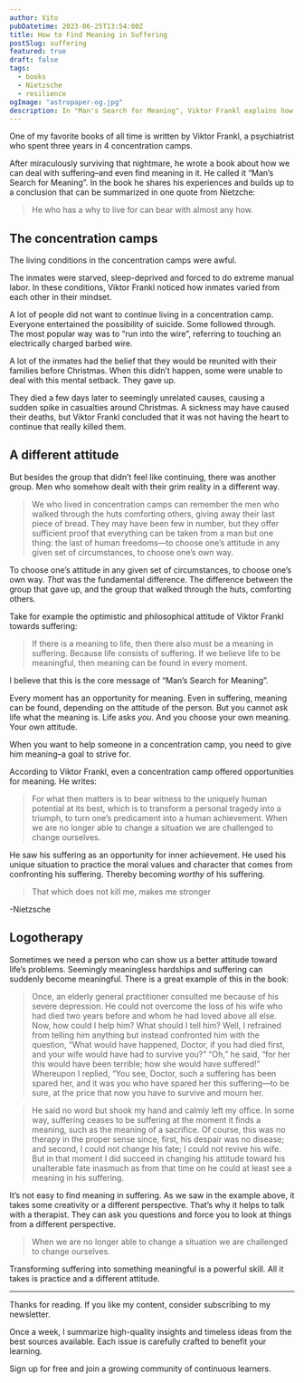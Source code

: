 ```yaml
---
author: Vito
pubDatetime: 2023-06-25T13:54:00Z
title: How to Find Meaning in Suffering
postSlug: suffering
featured: true
draft: false
tags:
  - books
  - Nietzsche
  - resilience
ogImage: "astropaper-og.jpg"
description: In "Man's Search for Meaning", Viktor Frankl explains how to find meaning in suffering—even inside concentration camps.
---
```


One of my favorite books of all time is written by Viktor Frankl, a psychiatrist who spent three years in 4 concentration camps.

After miraculously surviving that nightmare, he wrote a book about how we can deal with suffering–and even find meaning in it.
He called it “Man’s Search for Meaning”.
In the book he shares his experiences and builds up to a conclusion that can be summarized in one quote from Nietzche:

> He who has a why to live for can bear with almost any how.

## The concentration camps

The living conditions in the concentration camps were awful.

The inmates were starved, sleep-deprived and forced to do extreme manual labor.
In these conditions, Viktor Frankl noticed how inmates varied from each other in their mindset.

A lot of people did not want to continue living in a concentration camp.
Everyone entertained the possibility of suicide. Some followed through.  
The most popular way was to “run into the wire”, referring to touching an electrically charged barbed wire.

A lot of the inmates had the belief that they would be reunited with their families before Christmas.
When this didn’t happen, some were unable to deal with this mental setback.
They gave up.

They died a few days later to seemingly unrelated causes, causing a sudden spike in casualties around Christmas.
A sickness may have caused their deaths, but Viktor Frankl concluded that it was not having the heart to continue that really killed them.

## A different attitude

But besides the group that didn’t feel like continuing, there was another group.
Men who somehow dealt with their grim reality in a different way.

> We who lived in concentration camps can remember the men who walked through the huts comforting others, giving away their last piece of bread. They may have been few in number, but they offer sufficient proof that everything can be taken from a man but one thing: the last of human freedoms—to choose one’s attitude in any given set of circumstances, to choose one’s own way.

To choose one’s attitude in any given set of circumstances, to choose one’s own way.
_That_ was the fundamental difference.
The difference between the group that gave up, and the group that walked through the huts, comforting others.

Take for example the optimistic and philosophical attitude of Viktor Frankl towards suffering:

> If there is a meaning to life, then there also must be a meaning in suffering. Because life consists of suffering. If we believe life to be meaningful, then meaning can be found in every moment.

I believe that this is the core message of “Man’s Search for Meaning”.

Every moment has an opportunity for meaning.
Even in suffering, meaning can be found, depending on the attitude of the person.
But you cannot ask life what the meaning is.
Life asks _you_.
And you choose your own meaning.
Your own attitude.

When you want to help someone in a concentration camp, you need to give him meaning–a goal to strive for.

According to Viktor Frankl, even a concentration camp offered opportunities for meaning.
He writes:

> For what then matters is to bear witness to the uniquely human potential at its best, which is to transform a personal tragedy into a triumph, to turn one’s predicament into a human achievement. When we are no longer able to change a situation we are challenged to change ourselves.

He saw his suffering as an opportunity for inner achievement.
He used his unique situation to practice the moral values and character that comes from confronting his suffering.
Thereby becoming _worthy_ of his suffering.

> That which does not kill me, makes me stronger

-Nietzsche

## Logotherapy

Sometimes we need a person who can show us a better attitude toward life’s problems.
Seemingly meaningless hardships and suffering can suddenly become meaningful.
There is a great example of this in the book:

> Once, an elderly general practitioner consulted me because of his severe depression. He could not overcome the loss of his wife who had died two years before and whom he had loved above all else. Now, how could I help him? What should I tell him? Well, I refrained from telling him anything but instead confronted him with the question, “What would have happened, Doctor, if you had died first, and your wife would have had to survive you?” “Oh,” he said, “for her this would have been terrible; how she would have suffered!” Whereupon I replied, “You see, Doctor, such a suffering has been spared her, and it was you who have spared her this suffering—to be sure, at the price that now you have to survive and mourn her.

> He said no word but shook my hand and calmly left my office. In some way, suffering ceases to be suffering at the moment it finds a meaning, such as the meaning of a sacrifice. Of course, this was no therapy in the proper sense since, first, his despair was no disease; and second, I could not change his fate; I could not revive his wife. But in that moment I did succeed in changing his attitude toward his unalterable fate inasmuch as from that time on he could at least see a meaning in his suffering.

It’s not easy to find meaning in suffering.
As we saw in the example above, it takes some creativity or a different perspective.
That’s why it helps to talk with a therapist.
They can ask you questions and force you to look at things from a different perspective.

> When we are no longer able to change a situation we are challenged to change ourselves.

Transforming suffering into something meaningful is a powerful skill.
All it takes is practice and a different attitude.

---

Thanks for reading. If you like my content, consider subscribing to my
newsletter.

Once a week, I summarize high-quality insights and timeless ideas from the best
sources available. Each issue is carefully crafted to benefit your learning.

Sign up for free and join a growing community of continuous learners.

<script async data-uid="39673c4bce" src="https://vitos-archiv.ck.page/39673c4bce/index.js"></script>
